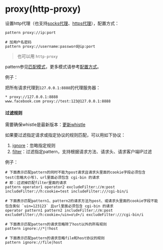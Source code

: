 # proxy(http-proxy)

设置http代理（也支持[socks代理](socks.html)、[https代理](https-proxy.html)），配置方式：

	pattern proxy://ip:port

	# 加用户名密码
	pattern proxy://username:password@ip:port

> 也可以用 `http-proxy`

pattern参见[匹配模式](../pattern.html)，更多模式请参考[配置方式](../mode.html)。


例子：

把所有请求代理到`127.0.0.1:8888`的代理服务器：

	* proxy://127.0.0.1:8888
	www.facebook.com proxy://test:123@127.0.0.1:8888

#### 过滤规则
需要确保whistle是最新版本：[更新whistle](../update.html)

如果要过滤指定请求或指定协议的规则匹配，可以用如下协议：

1. [ignore](./ignore.html)：忽略指定规则
2. [filter](./filter.html)：过滤指定pattern，支持根据请求方法、请求头、请求客户端IP过滤

例子：

```
# 下面表示匹配pattern的同时不能为post请求且请求头里面的cookie字段必须包含test(忽略大小写)、url里面必须包含 cgi-bin 的请求
# 即：过滤掉匹配filter里面的请求
pattern operator1 operator2 excludeFilter://m:post includeFilter://h:cookie=test includeFilter:///cgi-bin/i

# 下面表示匹配pattern1、pattern2的请求方法为post、或请求头里面的cookie字段不能包含类似 `uin=123123` 且url里面必须包含 cgi-bin 的请求
operator pattern1 pattern2 includeFilter://m:post excludeFilter://h:cookie=/uin=o\d+/i excludeFilter:///cgi-bin/i

# 下面表示匹配pattern的请求忽略除了host以外的所有规则
pattern ignore://*|!host

# 下面表示匹配pattern的请求忽略file和host协议的规则
pattern ignore://file|host
```
